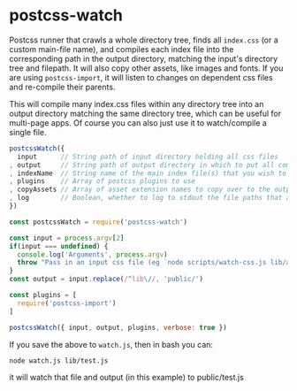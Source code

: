 # postcss-watch

Postcss runner that crawls a whole directory tree, finds all `index.css` (or a custom main-file name), and compiles each index file into the corresponding path in the output directory, matching the input's directory tree and filepath. It will also copy other assets, like images and fonts. If you are using `postcss-import`, it will listen to changes on dependent css files and re-compile their parents.

This will compile many index.css files within any directory tree into an output directory matching the same directory tree, which can be useful for multi-page apps. Of course you can also just use it to watch/compile a single file.

```js
postcssWatch({
  input      // String path of input directory holding all css files
, output     // String path of output directory in which to put all compiled css
, indexName  // String name of the main index file(s) that you wish to (defaults to 'index.css')
, plugins    // Array of postcss plugins to use
, copyAssets // Array of asset extension names to copy over to the output dir (eg ['jpg', 'png', 'tiff', 'otf'])
, log        // Boolean, whether to log to stdout the file paths that are compiled (and compile warnings)
})
```

```js
const postcssWatch = require('postcss-watch')

const input = process.argv[2]
if(input === undefined) {
  console.log('Arguments', process.argv)
  throw "Pass in an input css file (eg `node scripts/watch-css.js lib/assets/css/test.css`)"
}
const output = input.replace(/^lib\//, 'public/')

const plugins = [
  require('postcss-import')
]

postcssWatch({ input, output, plugins, verbose: true })
```

If you save the above to `watch.js`, then in bash you can:

```sh
node watch.js lib/test.js
```

it will watch that file and output (in this example) to public/test.js
